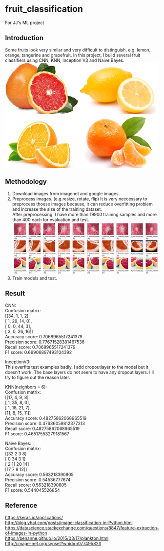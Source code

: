 # fruit_classification
For JJ's ML project

## Introduction
Some fruits look very similar and very difficult to distinguish, e.g. lemon, orange, tangerine and grapefruit. In this project, I build several fruit classifiers using CNN, KNN, Inception V3 and Naive Bayes. </br>
![fruits](/fruits.png)

## Methodology
1. Download images from imagenet and google images. 
2. Preprocess images. (e.g.resize, rotate, flip) It is very neccessary to preprocess thoese images because, it can reduce overfitting problem and increase the size of the training dataset. <br>
After preprocessing, I have more than 19900 training samples and more than 400 each for evaluation and test.
![fruits](/preprocess.png)
3. Train models and test.

## Result
CNN: </br>
Confusion matrix:  </br>
[[34,  1,  1,  2], </br>
 [ 1, 29, 14,  0], </br>
 [ 0,  0, 44,  3], </br>
 [ 3,  0, 26, 16]] </br>
Accuracy score: 0.7068965517241379 </br>
Precision score: 0.77671528381467536 </br>
Recall score: 0.7068965517241379 </br>
F1 score: 0.69906897493104392 </br>

InceptionV3: </br>
This overfits test examples badly. I add dropoutlayer to the model but it doesn't work. The base layers do not seem to have any dropout layers. I'll try to figure out the reason later. </br>

KNN(neighbors = 6): </br>
Confusion matrix: </br>
[[17,  4,  9,  8], </br>
 [ 1, 35,  8,  0], </br>
 [ 1, 18, 21,  7], </br>
 [11,  8, 15, 11]] </br>
Accuracy score: 0.48275862068965519 </br>
Precision score: 0.47636059812377313 </br>
Recall score: 0.48275862068965519 </br>
F1 score: 0.46517553279181567 </br>

Naive Bayes: </br>
Confusion matrix:  </br>
[[32  2  3  8] </br>
 [ 0 34  3  1] </br>
 [ 2 11 20 14] </br>
 [17  7  8 12]] </br>
Accuracy score:  0.563218390805 </br>
Precision score:  0.54536777674 </br>
Recall score:  0.563218390805 </br>
F1 score:  0.544045526854 </br>

## Reference
https://keras.io/applications/ </br>
http://blog.yhat.com/posts/image-classification-in-Python.html </br>
https://datascience.stackexchange.com/questions/8847/feature-extraction-of-images-in-python </br>
https://benanne.github.io/2015/03/17/plankton.html </br>
http://image-net.org/synset?wnid=n07749582#
